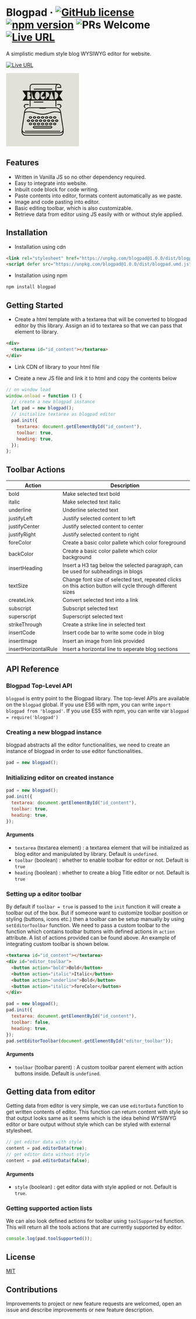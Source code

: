 # Blogpad &middot; [![GitHub license](https://img.shields.io/badge/license-MIT-blue.svg)](https://github.com/tarun-bisht/blogpad/blob/master/LICENSE) [![npm version](https://img.shields.io/npm/v/react.svg?style=flat)](https://www.npmjs.com/package/blogpad) ![PRs Welcome](https://img.shields.io/badge/PRs-welcome-brightgreen.svg) [![Live URL](https://img.shields.io/badge/Live%20URL-Live%20Project%20URL-red)](https://www.tarunbisht.com/blogpad/live.html)

A simplistic medium style blog WYSIWYG editor for website.

[![Live URL](https://img.shields.io/badge/Live%20URL-Live%20Project%20URL-red)](https://www.tarunbisht.com/blogpad/live.html)

<img src="docs/icon.png" width="200" height="200" alt="Blogpad icon logo">

## Features

- Written in Vanilla JS so no other dependency required.
- Easy to integrate into website.
- Inbuilt code block for code writing.
- Paste contents into editor, formats content automatically as we paste.
- Image and code pasting into editor.
- Basic editing toolbar, which is also customizable.
- Retrieve data from editor using JS easily with or without style applied.

## Installation

- Installation using cdn

```html
<link rel="stylesheet" href="https://unpkg.com/blogpad@1.0.0/dist/blogpad.min.css" />
<script defer src="https://unpkg.com/blogpad@1.0.0/dist/blogpad.umd.js"></script>
```

- Installation using npm

```bash
npm install blogpad
```

## Getting Started

- Create a html template with a textarea that will be converted to blogpad editor by this library. Assign an id to textarea so that we can pass that element to library.

```html
<div>
  <textarea id="id_content"></textarea>
</div>
```

- Link CDN of library to your html file

- Create a new JS file and link it to html and copy the contents below

```javascript
// on window load
window.onload = function () {
  // create a new blogpad instance
  let pad = new blogpad();
  // initialize textarea as blogpad editor
  pad.init({
    textarea: document.getElementById("id_content"),
    toolbar: true,
    heading: true,
  });
};
```

## Toolbar Actions

| Action               | Description                                                                                                 |
| -------------------- | ----------------------------------------------------------------------------------------------------------- |
| bold                 | Make selected text bold                                                                                     |
| italic               | Make selected text italic                                                                                   |
| underline            | Underline selected text                                                                                     |
| justifyLeft          | Justify selected content to left                                                                            |
| justifyCenter        | Justify selected content to center                                                                          |
| justifyRight         | Justify selected content to right                                                                           |
| foreColor            | Create a basic color pallete which color foreground                                                         |
| backColor            | Create a basic color pallete which color background                                                         |
| insertHeading        | Insert a H3 tag below the selected paragraph, can be used for subheadings in blogs                          |
| textSize             | Change font size of selected text, repeated clicks on this action button will cycle through different sizes |
| createLink           | Convert selected text into a link                                                                           |
| subscript            | Subscript selected text                                                                                     |
| superscript          | Superscript selected text                                                                                   |
| strikeThrough        | Create a strike line in selected text                                                                       |
| insertCode           | Insert code bar to write some code in blog                                                                  |
| insertImage          | Insert an image from link provided                                                                          |
| insertHorizontalRule | Insert a horizontal line to seperate blog sections                                                          |

## API Reference

### Blogpad Top-Level API

`blogpad` is entry point to the Blogpad library. The top-level APIs are available on the `blogpad` global. If you use ES6 with npm, you can write `import blogpad from 'blogpad'`. If you use ES5 with npm, you can write var `blogpad = require('blogpad')`

### Creating a new blogpad instance

blogpad abstracts all the editor functionalities, we need to create an instance of blogpad in order to use editor functionalities.

```javascript
pad = new blogpad();
```

### Initializing editor on created instance

```javascript
pad = new blogpad();
pad.init({
  textarea: document.getElementById("id_content"),
  toolbar: true,
  heading: true,
});
```

#### Arguments

- `textarea` (textarea element) : a textarea element that will be initialized as blog editor and manipulated by library. Default is `undefined`.
- `toolbar` (boolean) : whether to enable toolbar for editor or not. Default is `true`
- `heading` (boolean) : whether to create a blog Title editor or not. Default is `true`

### Setting up a editor toolbar

By default if `toolbar = true` is passed to the `init` function it will create a toolbar out of the box. But if someone want to customize toolbar position or styling (buttons, icons etc.) then a toolbar can be setup manually by using `setEditorToolbar` function. We need to pass a custom toolbar to the function which contains toolbar buttons with defined actions in `action` attribute. A list of actions provided can be found above. An example of integrating custom toolbar is shown below.

```html
<textarea id="id_content"></textarea>
<div id="editor_toolbar">
  <button action="bold">Bold</button>
  <button action="italic">Italic</button>
  <button action="underline">Bold</button>
  <button action="italic">foreColor</button>
</div>
```

```javascript
pad = new blogpad();
pad.init({
  textarea: document.getElementById("id_content"),
  toolbar: false,
  heading: true,
});
pad.setEditorToolbar(document.getElementById("editor_toolbar"));
```

#### Arguments

- `toolbar` (toolbar parent) : A custom toolbar parent element with action buttons inside. Default is `undefined`.

## Getting data from editor

Getting data from editor is very simple, we can use `editorData` function to get written contents of editor. This function can return content with style so that output looks same as it seems which is the idea behind WYSIWYG editor or bare output without style which can be styled with external stylesheet.

```javascript
// get editor data with style
content = pad.editorData(true);
// get editor data without style
content = pad.editorData(false);
```

#### Arguments

- `style` (boolean) : get editor data with style applied or not. Default is `true`.

### Getting supported action lists

We can also look defined actions for toolbar using `toolSupported` function. This will return all the tools actions that are currently supported by editor.

```javascript
console.log(pad.toolSupported());
```

## License

[MIT](https://en.wikipedia.org/wiki/MIT_License)

## Contributions

Improvements to project or new feature requests are welcomed, open an issue and describe improvements or new feature description.
